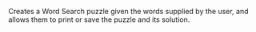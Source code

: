 Creates a Word Search puzzle given the words supplied by the user, and allows them to print or save the puzzle and its solution.
